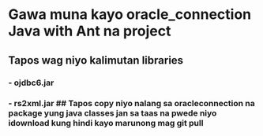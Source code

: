 # Gawa muna kayo oracle_connection Java with Ant na project 
## Tapos wag niyo kalimutan libraries 
### - ojdbc6.jar 
### - rs2xml.jar ## Tapos copy niyo nalang sa oracleconnection na package yung java classes jan sa taas na pwede niyo idownload kung hindi kayo marunong mag git pull
